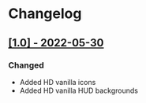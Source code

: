 # Changelog

## [[1.0] - 2022-05-30](https://github.com/BC46/https://github.com/BC46/freelancer-hd-icons-and-hud-backgrounds/releases/tag/1.0)

### Changed
* Added HD vanilla icons
* Added HD vanilla HUD backgrounds